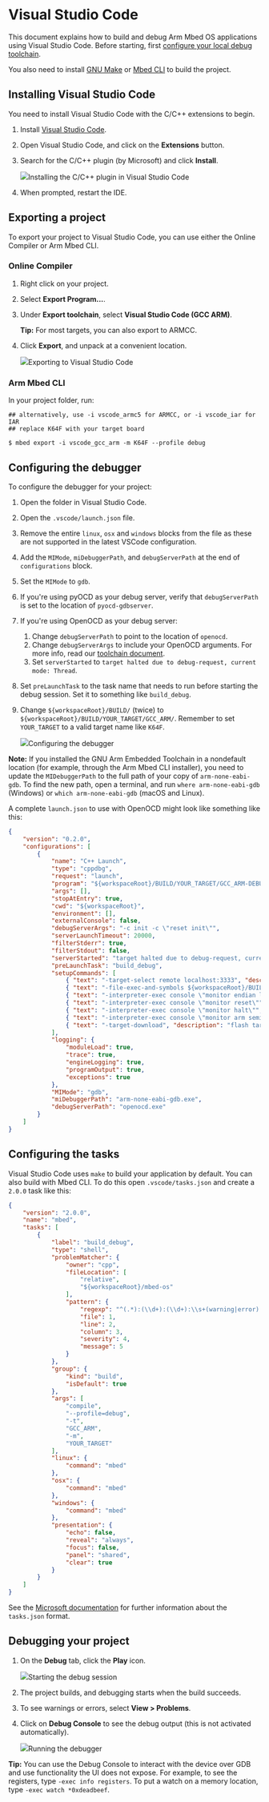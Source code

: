 # Visual Studio Code

This document explains how to build and debug Arm Mbed OS applications using Visual Studio Code. Before starting, first [configure your local debug toolchain](../debug-test/setting-up-a-local-debug-toolchain.html).

You also need to install [GNU Make](https://www.gnu.org/software/make/) or [Mbed CLI](../build-tools/mbed-cli-1.html) to build the project.

## Installing Visual Studio Code

You need to install Visual Studio Code with the C/C++ extensions to begin.

1. Install [Visual Studio Code](https://code.visualstudio.com).
1. Open Visual Studio Code, and click on the **Extensions** button.
1. Search for the C/C++ plugin (by Microsoft) and click **Install**.

    <span class="images">![](../../images/vscode2.png)<span>Installing the C/C++ plugin in Visual Studio Code</span></span>

1. When prompted, restart the IDE.

## Exporting a project

To export your project to Visual Studio Code, you can use either the Online Compiler or Arm Mbed CLI.

### Online Compiler

1. Right click on your project.
1. Select **Export Program...**.
1. Under **Export toolchain**, select **Visual Studio Code (GCC ARM)**.

    <span class="tips">**Tip:** For most targets, you can also export to ARMCC.</span>

1. Click **Export**, and unpack at a convenient location.

    <span class="images">![](../../images/vscode1.png)<span>Exporting to Visual Studio Code</span></span>

### Arm Mbed CLI

In your project folder, run:

```
## alternatively, use -i vscode_armc5 for ARMCC, or -i vscode_iar for IAR
## replace K64F with your target board

$ mbed export -i vscode_gcc_arm -m K64F --profile debug
```

## Configuring the debugger

To configure the debugger for your project:

1. Open the folder in Visual Studio Code.
1. Open the `.vscode/launch.json` file.
1. Remove the entire `linux`, `osx` and `windows` blocks from the file as these are not supported in the latest VSCode configuration.
1. Add the `MIMode`, `miDebuggerPath`, and `debugServerPath` at the end of `configurations` block.
1. Set the `MIMode` to `gdb`.
1. If you're using pyOCD as your debug server, verify that `debugServerPath` is set to the location of `pyocd-gdbserver`.
1. If you're using OpenOCD as your debug server:
     1. Change `debugServerPath` to point to the location of `openocd`.
     1. Change `debugServerArgs` to include your OpenOCD arguments. For more info, read our [toolchain document](../build-tools/third-party-build-tools.html).
     1. Set `serverStarted` to `target halted due to debug-request, current mode: Thread`.

1. Set `preLaunchTask` to the task name that needs to run before starting the debug session. Set it to something like `build_debug`.
1. Change `${workspaceRoot}/BUILD/` (twice) to `${workspaceRoot}/BUILD/YOUR_TARGET/GCC_ARM/`. Remember to set `YOUR_TARGET` to a valid target name like `K64F`.

    <span class="images">![](../../images/vscode6.png)<span>Configuring the debugger</span></span>

<span class="notes">**Note:** If you installed the GNU Arm Embedded Toolchain in a nondefault location (for example, through the Arm Mbed CLI installer), you need to update the `MIDebuggerPath` to the full path of your copy of `arm-none-eabi-gdb`. To find the new path, open a terminal, and run `where arm-none-eabi-gdb` (Windows) or `which arm-none-eabi-gdb` (macOS and Linux).</span>

A complete `launch.json` to use with OpenOCD might look like something like this:

```json
{
    "version": "0.2.0",
    "configurations": [
        {
            "name": "C++ Launch",
            "type": "cppdbg",
            "request": "launch",
            "program": "${workspaceRoot}/BUILD/YOUR_TARGET/GCC_ARM-DEBUG/${workspaceRootFolderName}.elf",
            "args": [],
            "stopAtEntry": true,
            "cwd": "${workspaceRoot}",
            "environment": [],
            "externalConsole": false,
            "debugServerArgs": "-c init -c \"reset init\"",
            "serverLaunchTimeout": 20000,
            "filterStderr": true,
            "filterStdout": false,
            "serverStarted": "target halted due to debug-request, current mode: Thread",
            "preLaunchTask": "build_debug",
            "setupCommands": [
                { "text": "-target-select remote localhost:3333", "description": "connect to target", "ignoreFailures": false },
                { "text": "-file-exec-and-symbols ${workspaceRoot}/BUILD/YOUR_TARGET/GCC_ARM-DEBUG/${workspaceRootFolderName}.elf", "description": "load file", "ignoreFailures": false},
                { "text": "-interpreter-exec console \"monitor endian little\"", "ignoreFailures": false },
                { "text": "-interpreter-exec console \"monitor reset\"", "ignoreFailures": false },
                { "text": "-interpreter-exec console \"monitor halt\"", "ignoreFailures": false },
                { "text": "-interpreter-exec console \"monitor arm semihosting enable\"", "ignoreFailures": false },
                { "text": "-target-download", "description": "flash target", "ignoreFailures": false }
            ],
            "logging": {
                "moduleLoad": true,
                "trace": true,
                "engineLogging": true,
                "programOutput": true,
                "exceptions": true
            },
            "MIMode": "gdb",
            "miDebuggerPath": "arm-none-eabi-gdb.exe",
            "debugServerPath": "openocd.exe"
        }
    ]
}
```

## Configuring the tasks

Visual Studio Code uses `make` to build your application by default. You can also build with Mbed CLI. To do this open `.vscode/tasks.json` and create a `2.0.0` task like this:

```json
{
    "version": "2.0.0",
    "name": "mbed",
    "tasks": [
        {
            "label": "build_debug",
            "type": "shell",
            "problemMatcher": {
                "owner": "cpp",
                "fileLocation": [
                    "relative",
                    "${workspaceRoot}/mbed-os"
                ],
                "pattern": {
                    "regexp": "^(.*):(\\d+):(\\d+):\\s+(warning|error):\\s+(.*)$",
                    "file": 1,
                    "line": 2,
                    "column": 3,
                    "severity": 4,
                    "message": 5
                }
            },
            "group": {
                "kind": "build",
                "isDefault": true
            },
            "args": [
                "compile",
                "--profile=debug",
                "-t",
                "GCC_ARM",
                "-m",
                "YOUR_TARGET"
            ],
            "linux": {
                "command": "mbed"
            },
            "osx": {
                "command": "mbed"
            },
            "windows": {
                "command": "mbed"
            },
            "presentation": {
                "echo": false,
                "reveal": "always",
                "focus": false,
                "panel": "shared",
                "clear": true
            }
        }
    ]
}
```

See the [Microsoft documentation](https://go.microsoft.com/fwlink/?LinkId=733558) for further  information about the ``tasks.json`` format.


## Debugging your project

1. On the **Debug** tab, click the **Play** icon.

    <span class="images">![](../../images/vscode4.png)<span>Starting the debug session</span></span>

1. The project builds, and debugging starts when the build succeeds.
1. To see warnings or errors, select **View > Problems**.
1. Click on **Debug Console** to see the debug output (this is not activated automatically).

    <span class="images">![](../../images/vscode5.png)<span>Running the debugger</span></span>

<span class="tips">**Tip:** You can use the Debug Console to interact with the device over GDB and use functionality the UI does not expose. For example, to see the registers, type `-exec info registers`. To put a watch on a memory location, type `-exec watch *0xdeadbeef`.</span>
